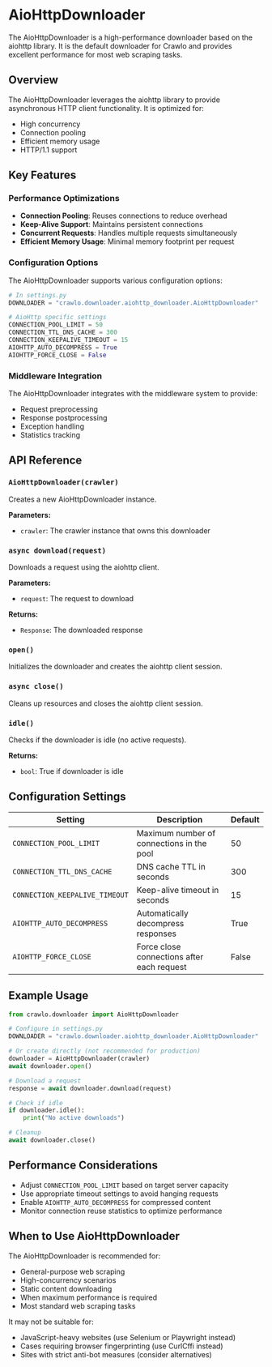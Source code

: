 # AioHttpDownloader

The AioHttpDownloader is a high-performance downloader based on the aiohttp library. It is the default downloader for Crawlo and provides excellent performance for most web scraping tasks.

## Overview

The AioHttpDownloader leverages the aiohttp library to provide asynchronous HTTP client functionality. It is optimized for:

- High concurrency
- Connection pooling
- Efficient memory usage
- HTTP/1.1 support

## Key Features

### Performance Optimizations

- **Connection Pooling**: Reuses connections to reduce overhead
- **Keep-Alive Support**: Maintains persistent connections
- **Concurrent Requests**: Handles multiple requests simultaneously
- **Efficient Memory Usage**: Minimal memory footprint per request

### Configuration Options

The AioHttpDownloader supports various configuration options:

```python
# In settings.py
DOWNLOADER = "crawlo.downloader.aiohttp_downloader.AioHttpDownloader"

# AioHttp specific settings
CONNECTION_POOL_LIMIT = 50
CONNECTION_TTL_DNS_CACHE = 300
CONNECTION_KEEPALIVE_TIMEOUT = 15
AIOHTTP_AUTO_DECOMPRESS = True
AIOHTTP_FORCE_CLOSE = False
```

### Middleware Integration

The AioHttpDownloader integrates with the middleware system to provide:

- Request preprocessing
- Response postprocessing
- Exception handling
- Statistics tracking

## API Reference

### `AioHttpDownloader(crawler)`

Creates a new AioHttpDownloader instance.

**Parameters:**
- `crawler`: The crawler instance that owns this downloader

### `async download(request)`

Downloads a request using the aiohttp client.

**Parameters:**
- `request`: The request to download

**Returns:**
- `Response`: The downloaded response

### `open()`

Initializes the downloader and creates the aiohttp client session.

### `async close()`

Cleans up resources and closes the aiohttp client session.

### `idle()`

Checks if the downloader is idle (no active requests).

**Returns:**
- `bool`: True if downloader is idle

## Configuration Settings

| Setting | Description | Default |
|---------|-------------|---------|
| `CONNECTION_POOL_LIMIT` | Maximum number of connections in the pool | 50 |
| `CONNECTION_TTL_DNS_CACHE` | DNS cache TTL in seconds | 300 |
| `CONNECTION_KEEPALIVE_TIMEOUT` | Keep-alive timeout in seconds | 15 |
| `AIOHTTP_AUTO_DECOMPRESS` | Automatically decompress responses | True |
| `AIOHTTP_FORCE_CLOSE` | Force close connections after each request | False |

## Example Usage

```python
from crawlo.downloader import AioHttpDownloader

# Configure in settings.py
DOWNLOADER = "crawlo.downloader.aiohttp_downloader.AioHttpDownloader"

# Or create directly (not recommended for production)
downloader = AioHttpDownloader(crawler)
await downloader.open()

# Download a request
response = await downloader.download(request)

# Check if idle
if downloader.idle():
    print("No active downloads")

# Cleanup
await downloader.close()
```

## Performance Considerations

- Adjust `CONNECTION_POOL_LIMIT` based on target server capacity
- Use appropriate timeout settings to avoid hanging requests
- Enable `AIOHTTP_AUTO_DECOMPRESS` for compressed content
- Monitor connection reuse statistics to optimize performance

## When to Use AioHttpDownloader

The AioHttpDownloader is recommended for:

- General-purpose web scraping
- High-concurrency scenarios
- Static content downloading
- When maximum performance is required
- Most standard web scraping tasks

It may not be suitable for:

- JavaScript-heavy websites (use Selenium or Playwright instead)
- Cases requiring browser fingerprinting (use CurlCffi instead)
- Sites with strict anti-bot measures (consider alternatives)